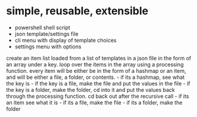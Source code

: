 # simple, reusable, extensible
- powershell shell script
- json template/settings file
- cli menu with display of template choices
- settings menu with options

create an item list loaded from a list of templates in a json file in the form of an array under a key. loop over the items in the array using a processing function.
	every item will be either be in the form of a hashmap or an item, and will be either a file, a folder, or contents.
	- if its a hashmap, see what the key is
		- if the key is a file, make the file and put the values in the file
		- if the key is a folder, make the folder, cd into it and put the values back through the processing function. cd back out after the recursive call
	- if its an item see what it is
		- if its a file, make the file
		- if its a folder, make the folder

